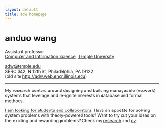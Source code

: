 ```yaml
---
layout: default
title: adw homepage
---
```


# anduo wang

<!-- <img class="fblogo" border="0" src="{{site.url}}/img/aw.jpg" height="200"> -->

<!-- <adw@illinois.edu> <br> --> 

Assistant professor <br> 
[Computer and Information Science](http://www.temple.edu/cis/ "Title"), [Temple University](http://www.temple.edu/ "Title")

<adw@temple.edu><br>
SERC 342, N 12th St, Philadelphia, PA 19122
<br>
(old site  <http://adw.web.engr.illinois.edu>)

----

My research centers around designing and building manageable (network) systems that leverage and re-ignite interests in database and formal methods.

<u>I am looking for students and collaborators</u>. Have an appetite for solving system problems with theory-powered tools? Want to try out your ideas on the  exciting and rewarding problems? Check my [research]({{site.url}}/research.html) and [cv]({{site.url}}/pdf/cv_anduo.pdf).


